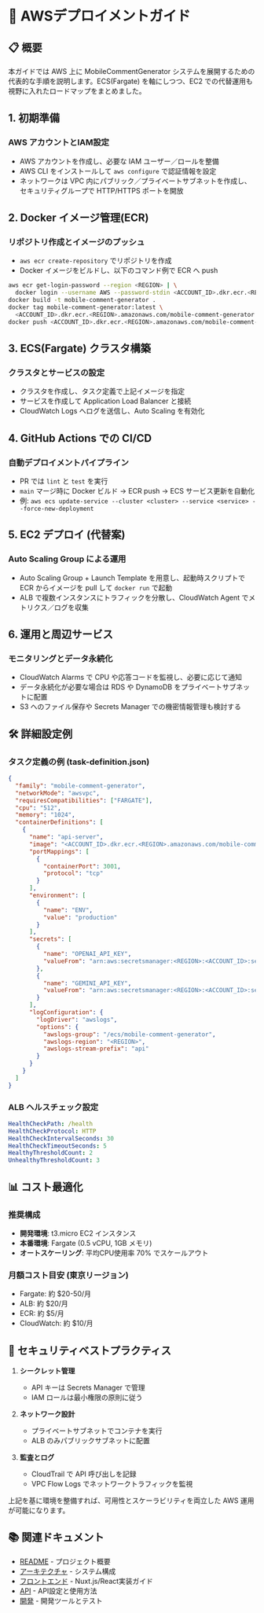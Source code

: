 # 🚀 AWSデプロイメントガイド

## 📋 概要

本ガイドでは AWS 上に MobileCommentGenerator システムを展開するための代表的な手順を説明します。ECS(Fargate) を軸にしつつ、EC2 での代替運用も視野に入れたロードマップをまとめました。

## 1. 初期準備

### AWS アカウントとIAM設定
- AWS アカウントを作成し、必要な IAM ユーザー／ロールを整備
- AWS CLI をインストールして `aws configure` で認証情報を設定
- ネットワークは VPC 内にパブリック／プライベートサブネットを作成し、セキュリティグループで HTTP/HTTPS ポートを開放

## 2. Docker イメージ管理(ECR)

### リポジトリ作成とイメージのプッシュ
- `aws ecr create-repository` でリポジトリを作成
- Docker イメージをビルドし、以下のコマンド例で ECR へ push

```bash
aws ecr get-login-password --region <REGION> | \
  docker login --username AWS --password-stdin <ACCOUNT_ID>.dkr.ecr.<REGION>.amazonaws.com
docker build -t mobile-comment-generator .
docker tag mobile-comment-generator:latest \
  <ACCOUNT_ID>.dkr.ecr.<REGION>.amazonaws.com/mobile-comment-generator:latest
docker push <ACCOUNT_ID>.dkr.ecr.<REGION>.amazonaws.com/mobile-comment-generator:latest
```

## 3. ECS(Fargate) クラスタ構築

### クラスタとサービスの設定
- クラスタを作成し、タスク定義で上記イメージを指定
- サービスを作成して Application Load Balancer と接続
- CloudWatch Logs へログを送信し、Auto Scaling を有効化

## 4. GitHub Actions での CI/CD

### 自動デプロイメントパイプライン
- PR では `lint` と `test` を実行
- `main` マージ時に Docker ビルド → ECR push → ECS サービス更新を自動化
- 例: `aws ecs update-service --cluster <cluster> --service <service> --force-new-deployment`

## 5. EC2 デプロイ (代替案)

### Auto Scaling Group による運用
- Auto Scaling Group + Launch Template を用意し、起動時スクリプトで ECR からイメージを pull して `docker run` で起動
- ALB で複数インスタンスにトラフィックを分散し、CloudWatch Agent でメトリクス／ログを収集

## 6. 運用と周辺サービス

### モニタリングとデータ永続化
- CloudWatch Alarms で CPU や応答コードを監視し、必要に応じて通知
- データ永続化が必要な場合は RDS や DynamoDB をプライベートサブネットに配置
- S3 へのファイル保存や Secrets Manager での機密情報管理も検討する

## 🛠️ 詳細設定例

### タスク定義の例 (task-definition.json)
```json
{
  "family": "mobile-comment-generator",
  "networkMode": "awsvpc",
  "requiresCompatibilities": ["FARGATE"],
  "cpu": "512",
  "memory": "1024",
  "containerDefinitions": [
    {
      "name": "api-server",
      "image": "<ACCOUNT_ID>.dkr.ecr.<REGION>.amazonaws.com/mobile-comment-generator:latest",
      "portMappings": [
        {
          "containerPort": 3001,
          "protocol": "tcp"
        }
      ],
      "environment": [
        {
          "name": "ENV",
          "value": "production"
        }
      ],
      "secrets": [
        {
          "name": "OPENAI_API_KEY",
          "valueFrom": "arn:aws:secretsmanager:<REGION>:<ACCOUNT_ID>:secret:openai-api-key"
        },
        {
          "name": "GEMINI_API_KEY",
          "valueFrom": "arn:aws:secretsmanager:<REGION>:<ACCOUNT_ID>:secret:gemini-api-key"
        }
      ],
      "logConfiguration": {
        "logDriver": "awslogs",
        "options": {
          "awslogs-group": "/ecs/mobile-comment-generator",
          "awslogs-region": "<REGION>",
          "awslogs-stream-prefix": "api"
        }
      }
    }
  ]
}
```

### ALB ヘルスチェック設定
```yaml
HealthCheckPath: /health
HealthCheckProtocol: HTTP
HealthCheckIntervalSeconds: 30
HealthCheckTimeoutSeconds: 5
HealthyThresholdCount: 2
UnhealthyThresholdCount: 3
```

## 📊 コスト最適化

### 推奨構成
- **開発環境**: t3.micro EC2 インスタンス
- **本番環境**: Fargate (0.5 vCPU, 1GB メモリ)
- **オートスケーリング**: 平均CPU使用率 70% でスケールアウト

### 月額コスト目安 (東京リージョン)
- Fargate: 約 $20-50/月
- ALB: 約 $20/月
- ECR: 約 $5/月
- CloudWatch: 約 $10/月

## 🔐 セキュリティベストプラクティス

1. **シークレット管理**
   - API キーは Secrets Manager で管理
   - IAM ロールは最小権限の原則に従う

2. **ネットワーク設計**
   - プライベートサブネットでコンテナを実行
   - ALB のみパブリックサブネットに配置

3. **監査とログ**
   - CloudTrail で API 呼び出しを記録
   - VPC Flow Logs でネットワークトラフィックを監視

上記を基に環境を整備すれば、可用性とスケーラビリティを両立した AWS 運用が可能になります。

## 📚 関連ドキュメント

- [README](../README.md) - プロジェクト概要
- [アーキテクチャ](./architecture.md) - システム構成
- [フロントエンド](./frontend-guide.md) - Nuxt.js/React実装ガイド
- [API](./api-guide.md) - API設定と使用方法
- [開発](./development.md) - 開発ツールとテスト